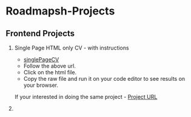 # Roadmapsh-Projects

## Frontend Projects

1. Single Page HTML only CV - with instructions

   - [singlePageCV](https://github.com/stanleykikombo/Roadmapsh-Projects/tree/main/Frontend/singlePageCV)
   - Follow the above url.
   - Click on the html file.
   - Copy the raw file and run it on your code editor to see results on your browser.

   If your interested in doing the same project - [Project URL](https://roadmap.sh/projects/single-page-cv)
2.  
   


